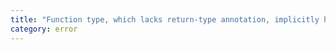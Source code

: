 ```yaml
---
title: "Function type, which lacks return-type annotation, implicitly has an '{0}' return type."
category: error
---
```

